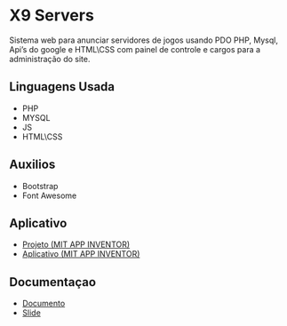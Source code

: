 # X9 Servers
Sistema web para anunciar servidores de jogos usando PDO PHP, Mysql, Api’s do google e HTML\CSS com painel de controle e cargos para a administração do site.

## Linguagens Usada
* PHP
* MYSQL
* JS
* HTML\CSS

## Auxilios
* Bootstrap
* Font Awesome

## Aplicativo
* [Projeto (MIT APP INVENTOR)](https://github.com/gusdnide/X9-Servers/raw/master/Aplicativo/X9.aia)
* [Aplicativo (MIT APP INVENTOR)](https://github.com/gusdnide/X9-Servers/raw/master/Aplicativo/X9.apk)

## Documentaçao
* [Documento](https://github.com/gusdnide/X9-Servers/raw/master/Documentacao/Documento.doc)
* [Slide](https://github.com/gusdnide/X9-Servers/raw/master/Documentacao/Slide.odp)